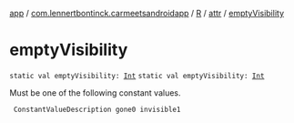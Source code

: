 [app](../../../index.md) / [com.lennertbontinck.carmeetsandroidapp](../../index.md) / [R](../index.md) / [attr](index.md) / [emptyVisibility](./empty-visibility.md)

# emptyVisibility

`static val emptyVisibility: `[`Int`](https://kotlinlang.org/api/latest/jvm/stdlib/kotlin/-int/index.html)
`static val emptyVisibility: `[`Int`](https://kotlinlang.org/api/latest/jvm/stdlib/kotlin/-int/index.html)

Must be one of the following constant values.

     ConstantValueDescription gone0 invisible1

